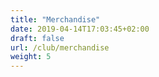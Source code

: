 ```yaml
---
title: "Merchandise"
date: 2019-04-14T17:03:45+02:00
draft: false
url: /club/merchandise
weight: 5
---
```


